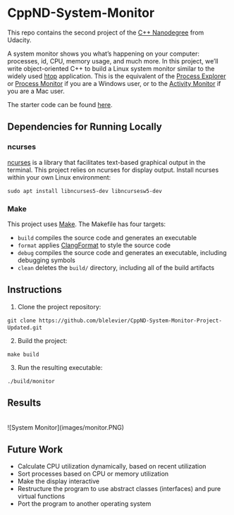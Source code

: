 # CppND-System-Monitor

This repo contains the second project of the [C++ Nanodegree](https://www.udacity.com/course/c-plus-plus-nanodegree--nd213) from Udacity.

A system monitor shows you what’s happening on your computer: processes, id, CPU, memory usage, and much more. In this project, we’ll write object-oriented C++ to build a Linux system monitor similar to the widely used [htop](https://en.wikipedia.org/wiki/Htop) application. This is the equivalent of the [Process Explorer](https://docs.microsoft.com/en-us/sysinternals/downloads/process-explorer) or [Process Monitor](https://docs.microsoft.com/en-us/sysinternals/downloads/procmon) if you are a Windows user, or to the [Activity Monitor](https://support.apple.com/guide/activity-monitor/welcome/mac) if you are a Mac user.

The starter code can be found [here](https://github.com/udacity/CppND-System-Monitor-Project-Updated).

## Dependencies for Running Locally

### ncurses
[ncurses](https://www.gnu.org/software/ncurses/) is a library that facilitates text-based graphical output in the terminal. This project relies on ncurses for display output. Install ncurses within your own Linux environment:</br>
```
sudo apt install libncurses5-dev libncursesw5-dev
```

### Make
This project uses [Make](https://www.gnu.org/software/make/). The Makefile has four targets:
* `build` compiles the source code and generates an executable
* `format` applies [ClangFormat](https://clang.llvm.org/docs/ClangFormat.html) to style the source code
* `debug` compiles the source code and generates an executable, including debugging symbols
* `clean` deletes the `build/` directory, including all of the build artifacts

## Instructions

1. Clone the project repository:</br>
```
git clone https://github.com/blelevier/CppND-System-Monitor-Project-Updated.git
```

2. Build the project:</br>
```
make build
```

3. Run the resulting executable:</br>
```
./build/monitor
```

## Results
</br>
![System Monitor](images/monitor.PNG)

## Future Work 

* Calculate CPU utilization dynamically, based on recent utilization
* Sort processes based on CPU or memory utilization
* Make the display interactive
* Restructure the program to use abstract classes (interfaces) and pure virtual functions
* Port the program to another operating system

